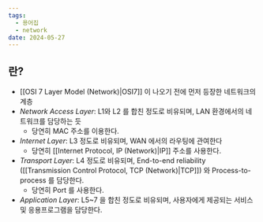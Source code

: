 ```yaml
---
tags:
  - 용어집
  - network
date: 2024-05-27
---
```

## 란?

- [[OSI 7 Layer Model (Network)|OSI7]] 이 나오기 전에 먼저 등장한 네트워크의 계층
- *Network Access Layer*: L1와 L2 를 합친 정도로 비유되며, LAN 환경에서의 네트워크를 담당하는 듯
    - 당연히 MAC 주소를 이용한다.
- *Internet Layer*: L3 정도로 비유되며, WAN 에서의 라우팅에 관여한다
    - 당연히 [[Internet Protocol, IP (Network)|IP]] 주소를 사용한다.
- *Transport Layer*: L4 정도로 비유되며, End-to-end reliability ([[Transmission Control Protocol, TCP (Network)|TCP]]) 와 Process-to-process 를 담당한다.
    - 당연히 Port 를 사용한다.
- *Application Layer*: L5~7 을 합친 정도로 비유되며, 사용자에게 제공되는 서비스 및 응용프로그램을 담당한다.